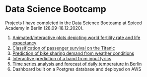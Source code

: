 # Data Science Bootcamp
Projects I have completed in the Data Science Bootcamp at Spiced Academy in Berlin (28.09-18.12.2020).

1. [Animated/interactive plots depicting world fertility rate and life expectancy](https://github.com/lorenanda/animated-scatterplot)
2. [Classification of passenger survival on the Titanic](https://github.com/lorenanda/titanic)
3. [Prediction of bike sharing demand from weather conditions](https://github.com/lorenanda/bike-demand-prediction/)
4. [Interactive prediction of a band from input lyrics](https://github.com/lorenanda/lyrics-classification)
5. [Time series analysis and forecast of daily temperature in Berlin](https://github.com/lorenanda/weather-forecast)
6. Dashboard built on a Postgres database and deployed on AWS
